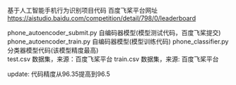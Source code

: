 基于人工智能手机行为识别项目代码
百度飞桨平台网址 https://aistudio.baidu.com/competition/detail/798/0/leaderboard

phone_autoencoder_submit.py  自编码器模型(模型测试代码，百度飞桨提交)
phone_autoencoder_train.py   自编码器模型(模型训练代码)
phone_classifier.py          分类器模型代码(该模型精度最高)  
test.csv                     数据集，来源：百度飞桨平台
train.csv                    数据集，来源: 百度飞桨平台

update: 代码精度从96.35提高到96.5
